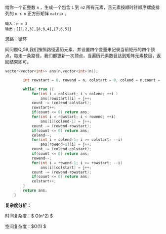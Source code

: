 给你一个正整数 `n` ，生成一个包含 `1` 到 `n2` 所有元素，且元素按顺时针顺序螺旋排列的 `n x n` 正方形矩阵 `matrix` 。



```
输入：n = 3
输出：[[1,2,3],[8,9,4],[7,6,5]]
```

思路：循环

同问题Q_59,我们按照路径遍历元素，并设置四个变量来记录当前矩形的四个顶点，每走一条路径，我们都更新一次顶点，当遍历元素数目达到矩阵元素数目，返回结果即可。



```c++
vector<vector<int>> ans(n,vector<int>(n));

        int rowstart = 0, rowend = n, colstart = 0, colend = n,count = n*n,j = 1;

        while( true ){
            for(int i = colstart; i < colend; ++i )
                ans[rowstart][i] = j++;
            count -= (colend-colstart);
            rowstart++;
            if(count <= 0) return ans;
            for(int i = rowstart; i < rowend; ++i)
                ans[i][colend-1] = j++;
            count -= (rowend-rowstart);
            if(count <= 0) return ans;
            colend--;
            for(int i = colend-1; i >= colstart; --i)
                ans[rowend-1][i] = j++;
            count -= (colend-colstart);
            if(count <= 0) return ans;
            rowend--;
            for(int i = rowend-1; i >= rowstart; --i)
                ans[i][colstart] = j++;
            count -= (rowend-rowstart);
            if(count <= 0) return ans;
            colstart++;
        }
        return ans;
    }
```

<b>复杂度分析：</b>

时间复杂度：$ O(n^2) $ 

空间复杂度：$O(1)  $

